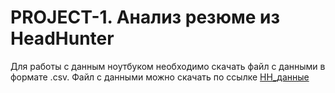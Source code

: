 # PROJECT-1. Анализ резюме из HeadHunter

Для работы с данным ноутбуком необходимо скачать файл с данными в формате .csv.
Файл с данными можно скачать по ссылке [HH_данные](https://drive.google.com/file/d/1OSuMyQKNObdv6aqYdspoj9dfuwSesG9q/view?usp=share_link)